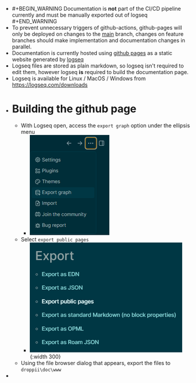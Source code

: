 - #+BEGIN_WARNING
  Documentation is **not** part of the CI/CD pipeline currently and must be manually exported out of logseq
  #+END_WARNING
- To prevent unnecessary triggers of github-actions, github-pages will only be deployed on changes to the [main](https://github.com/samule-i/droppii/tree/main) branch, changes on feature branches should make implementation and documentation changes in parallel.
- Documentation is currently hosted using [github pages](https://pages.github.com/) as a static website generated by [logseq](https://logseq.com/)
- Logseq files are stored as plain markdown, so logseq isn't required to edit them, however logseq **is** required to build the documentation page.
- Logseq is available for Linux / MacOS / Windows from https://logseq.com/downloads
- # Building the github page
	- With Logseq open, access the `export graph` option under the ellipsis menu
		- ![image.png](../assets/image_1716912786898_0.png)
	- Select `export public pages`
		- ![image.png](../assets/image_1716912880683_0.png){:width 300}
	- Using the file browser dialog that appears, export the files to `droppii\doc\www`
-